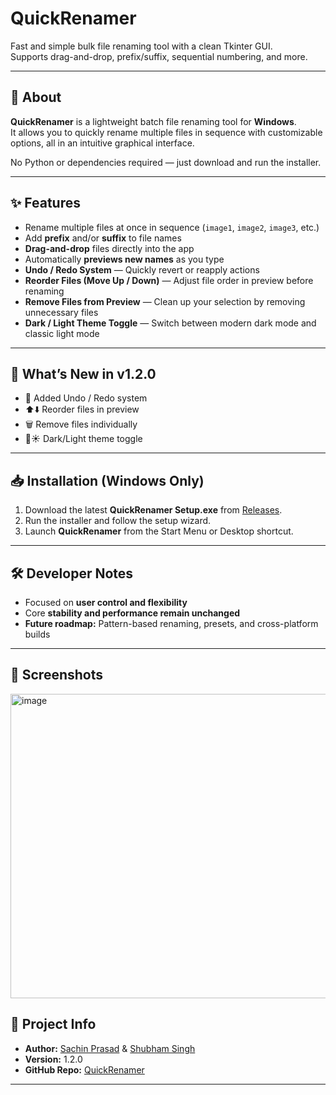 # QuickRenamer  
Fast and simple bulk file renaming tool with a clean Tkinter GUI.  
Supports drag-and-drop, prefix/suffix, sequential numbering, and more.  

---

## 📌 About  
**QuickRenamer** is a lightweight batch file renaming tool for **Windows**.  
It allows you to quickly rename multiple files in sequence with customizable options, all in an intuitive graphical interface.  

No Python or dependencies required — just download and run the installer.  

---

## ✨ Features  
- Rename multiple files at once in sequence (`image1`, `image2`, `image3`, etc.)  
- Add **prefix** and/or **suffix** to file names  
- **Drag-and-drop** files directly into the app  
- Automatically **previews new names** as you type  
- **Undo / Redo System** — Quickly revert or reapply actions  
- **Reorder Files (Move Up / Down)** — Adjust file order in preview before renaming  
- **Remove Files from Preview** — Clean up your selection by removing unnecessary files  
- **Dark / Light Theme Toggle** — Switch between modern dark mode and classic light mode  

---

## 🚀 What’s New in v1.2.0  
- 🔄 Added Undo / Redo system  
- ⬆️⬇️ Reorder files in preview  
- 🗑️ Remove files individually  
- 🌙☀️ Dark/Light theme toggle  

---

## 📥 Installation (Windows Only)  
1. Download the latest **QuickRenamer Setup.exe** from [Releases](https://github.com/Sachinpd-1703/QuickRenamer/releases).  
2. Run the installer and follow the setup wizard.  
3. Launch **QuickRenamer** from the Start Menu or Desktop shortcut.  

---

## 🛠 Developer Notes  
- Focused on **user control and flexibility**  
- Core **stability and performance remain unchanged**  
- **Future roadmap:** Pattern-based renaming, presets, and cross-platform builds  

---

## 📸 Screenshots  
<img width="697" height="487" alt="image" src="https://github.com/user-attachments/assets/bf9cfe01-dfe2-4daa-8cdb-58ff64ef0be2" />

## 🔗 Project Info  
- **Author:** [Sachin Prasad](https://github.com/Sachinpd-1703) & [Shubham Singh](https://github.com/shubham4734singh)  
- **Version:** 1.2.0  
- **GitHub Repo:** [QuickRenamer](https://github.com/Sachinpd-1703/QuickRenamer)  
---
